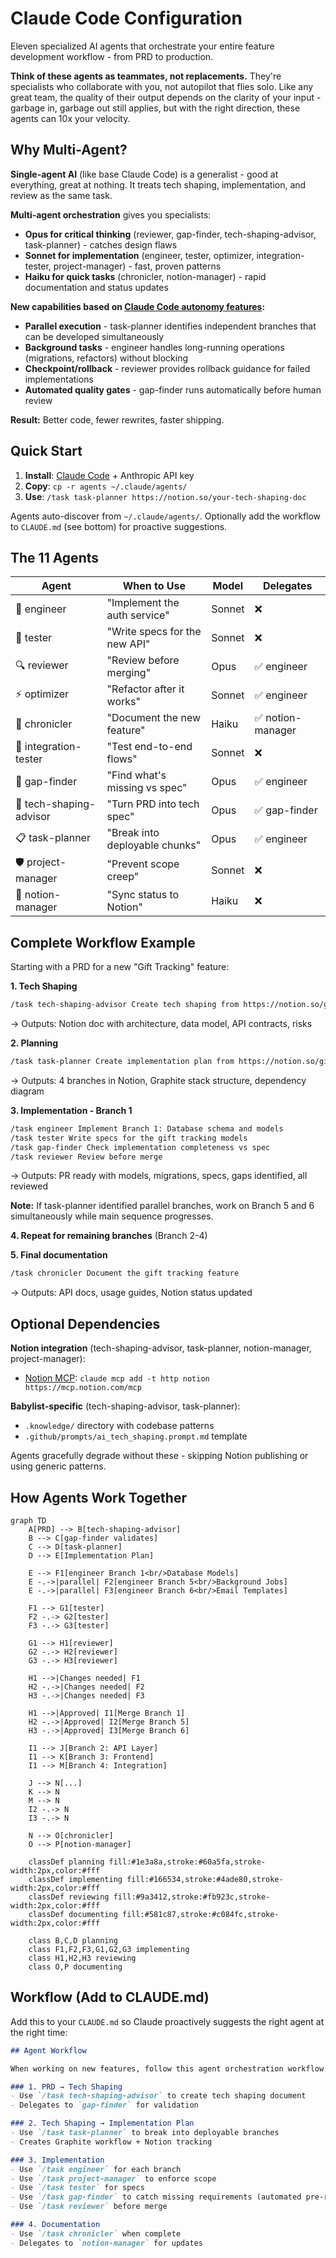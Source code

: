 # Claude Code Configuration

Eleven specialized AI agents that orchestrate your entire feature development workflow - from PRD to production.

**Think of these agents as teammates, not replacements.** They're specialists who collaborate with you, not autopilot that flies solo. Like any great team, the quality of their output depends on the clarity of your input - garbage in, garbage out still applies, but with the right direction, these agents can 10x your velocity.

## Why Multi-Agent?

**Single-agent AI** (like base Claude Code) is a generalist - good at everything, great at nothing. It treats tech shaping, implementation, and review as the same task.

**Multi-agent orchestration** gives you specialists:
- **Opus for critical thinking** (reviewer, gap-finder, tech-shaping-advisor, task-planner) - catches design flaws
- **Sonnet for implementation** (engineer, tester, optimizer, integration-tester, project-manager) - fast, proven patterns
- **Haiku for quick tasks** (chronicler, notion-manager) - rapid documentation and status updates

**New capabilities based on [Claude Code autonomy features](https://www.anthropic.com/news/enabling-claude-code-to-work-more-autonomously):**
- **Parallel execution** - task-planner identifies independent branches that can be developed simultaneously
- **Background tasks** - engineer handles long-running operations (migrations, refactors) without blocking
- **Checkpoint/rollback** - reviewer provides rollback guidance for failed implementations
- **Automated quality gates** - gap-finder runs automatically before human review

**Result:** Better code, fewer rewrites, faster shipping.

## Quick Start

1. **Install**: [Claude Code](https://docs.claude.com/en/docs/claude-code) + Anthropic API key
2. **Copy**: `cp -r agents ~/.claude/agents/`
3. **Use**: `/task task-planner https://notion.so/your-tech-shaping-doc`

Agents auto-discover from `~/.claude/agents/`. Optionally add the workflow to `CLAUDE.md` (see bottom) for proactive suggestions.

## The 11 Agents

| Agent | When to Use | Model | Delegates |
|-------|-------------|-------|-----------|
| 🔨 engineer | "Implement the auth service" | Sonnet | ❌ |
| 🧪 tester | "Write specs for the new API" | Sonnet | ❌ |
| 🔍 reviewer | "Review before merging" | Opus | ✅ engineer |
| ⚡ optimizer | "Refactor after it works" | Sonnet | ✅ engineer |
| 📝 chronicler | "Document the new feature" | Haiku | ✅ notion-manager |
| 🔌 integration-tester | "Test end-to-end flows" | Sonnet | ❌ |
| 🔎 gap-finder | "Find what's missing vs spec" | Opus | ✅ engineer |
| 🎨 tech-shaping-advisor | "Turn PRD into tech spec" | Opus | ✅ gap-finder |
| 📋 task-planner | "Break into deployable chunks" | Opus | ✅ engineer |
| 🛡️ project-manager | "Prevent scope creep" | Sonnet | ❌ |
| 🔄 notion-manager | "Sync status to Notion" | Haiku | ❌ |

## Complete Workflow Example

Starting with a PRD for a new "Gift Tracking" feature:

**1. Tech Shaping**
```bash
/task tech-shaping-advisor Create tech shaping from https://notion.so/gift-tracking-prd
```
→ Outputs: Notion doc with architecture, data model, API contracts, risks

**2. Planning**
```bash
/task task-planner Create implementation plan from https://notion.so/gift-tracking-tech-shaping
```
→ Outputs: 4 branches in Notion, Graphite stack structure, dependency diagram

**3. Implementation - Branch 1**
```bash
/task engineer Implement Branch 1: Database schema and models
/task tester Write specs for the gift tracking models
/task gap-finder Check implementation completeness vs spec
/task reviewer Review before merge
```
→ Outputs: PR ready with models, migrations, specs, gaps identified, all reviewed

**Note:** If task-planner identified parallel branches, work on Branch 5 and 6 simultaneously while main sequence progresses.

**4. Repeat for remaining branches** (Branch 2-4)

**5. Final documentation**
```bash
/task chronicler Document the gift tracking feature
```
→ Outputs: API docs, usage guides, Notion status updated

## Optional Dependencies

**Notion integration** (tech-shaping-advisor, task-planner, notion-manager, project-manager):
- [Notion MCP](https://mcp.notion.com/): `claude mcp add -t http notion https://mcp.notion.com/mcp`

**Babylist-specific** (tech-shaping-advisor, task-planner):
- `.knowledge/` directory with codebase patterns
- `.github/prompts/ai_tech_shaping.prompt.md` template

Agents gracefully degrade without these - skipping Notion publishing or using generic patterns.

## How Agents Work Together

```mermaid
graph TD
    A[PRD] --> B[tech-shaping-advisor]
    B --> C[gap-finder validates]
    C --> D[task-planner]
    D --> E[Implementation Plan]

    E --> F1[engineer Branch 1<br/>Database Models]
    E -.->|parallel| F2[engineer Branch 5<br/>Background Jobs]
    E -.->|parallel| F3[engineer Branch 6<br/>Email Templates]

    F1 --> G1[tester]
    F2 -.-> G2[tester]
    F3 -.-> G3[tester]

    G1 --> H1[reviewer]
    G2 -.-> H2[reviewer]
    G3 -.-> H3[reviewer]

    H1 -->|Changes needed| F1
    H2 -.->|Changes needed| F2
    H3 -.->|Changes needed| F3

    H1 -->|Approved| I1[Merge Branch 1]
    H2 -.->|Approved| I2[Merge Branch 5]
    H3 -.->|Approved| I3[Merge Branch 6]

    I1 --> J[Branch 2: API Layer]
    I1 --> K[Branch 3: Frontend]
    I1 --> M[Branch 4: Integration]

    J --> N[...]
    K --> N
    M --> N
    I2 -.-> N
    I3 -.-> N

    N --> O[chronicler]
    O --> P[notion-manager]

    classDef planning fill:#1e3a8a,stroke:#60a5fa,stroke-width:2px,color:#fff
    classDef implementing fill:#166534,stroke:#4ade80,stroke-width:2px,color:#fff
    classDef reviewing fill:#9a3412,stroke:#fb923c,stroke-width:2px,color:#fff
    classDef documenting fill:#581c87,stroke:#c084fc,stroke-width:2px,color:#fff

    class B,C,D planning
    class F1,F2,F3,G1,G2,G3 implementing
    class H1,H2,H3 reviewing
    class O,P documenting
```

## Workflow (Add to CLAUDE.md)

Add this to your `CLAUDE.md` so Claude proactively suggests the right agent at the right time:

```markdown
## Agent Workflow

When working on new features, follow this agent orchestration workflow:

### 1. PRD → Tech Shaping
- Use `/task tech-shaping-advisor` to create tech shaping document
- Delegates to `gap-finder` for validation

### 2. Tech Shaping → Implementation Plan
- Use `/task task-planner` to break into deployable branches
- Creates Graphite workflow + Notion tracking

### 3. Implementation
- Use `/task engineer` for each branch
- Use `/task project-manager` to enforce scope
- Use `/task tester` for specs
- Use `/task gap-finder` to catch missing requirements (automated pre-review)
- Use `/task reviewer` before merge

### 4. Documentation
- Use `/task chronicler` when complete
- Delegates to `notion-manager` for updates
```
